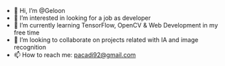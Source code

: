 - 👋 Hi, I’m @Geloon
- 👀 I’m interested in looking for a job as developer
- 🌱 I’m currently learning TensorFlow, OpenCV & Web Development in my free time
- 💞️ I’m looking to collaborate on projects related with IA and image recognition
- 📫 How to reach me: pacadi92@gmail.com

<!---
Geloon/Geloon is a ✨ special ✨ repository because its `README.md` (this file) appears on your GitHub profile.
You can click the Preview link to take a look at your changes.
--->
